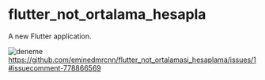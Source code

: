 # flutter_not_ortalama_hesapla

A new Flutter application.


![deneme](https://user-images.githubusercontent.com/44492571/107893143-87ad4d00-6f3a-11eb-942f-25b862fd05f0.jpg)
https://github.com/eminedmrcnn/flutter_not_ortalamasi_hesaplama/issues/1#issuecomment-778866569


